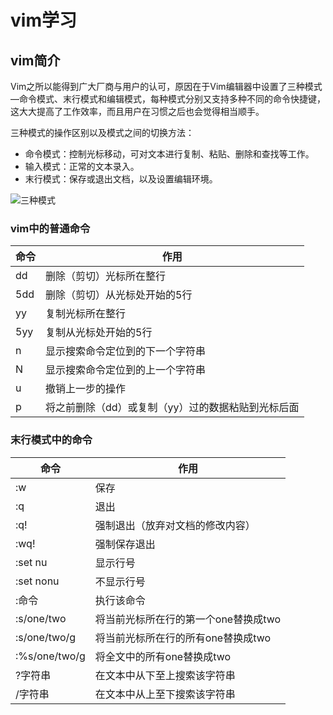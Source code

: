 # vim学习

## vim简介

Vim之所以能得到广大厂商与用户的认可，原因在于Vim编辑器中设置了三种模式—命令模式、末行模式和编辑模式，每种模式分别又支持多种不同的命令快捷键，这大大提高了工作效率，而且用户在习惯之后也会觉得相当顺手。  

三种模式的操作区别以及模式之间的切换方法：  

* 命令模式：控制光标移动，可对文本进行复制、粘贴、删除和查找等工作。  
* 输入模式：正常的文本录入。  
* 末行模式：保存或退出文档，以及设置编辑环境。  

![三种模式](https://s1.ax1x.com/2018/12/07/F1zlCj.jpg)  

### vim中的普通命令

| 命令  | 作用                          |
|-----|-----------------------------|
| dd  | 删除（剪切）光标所在整行                |
| 5dd | 删除（剪切）从光标处开始的5行             |
| yy  | 复制光标所在整行                    |
| 5yy | 复制从光标处开始的5行                 |
| n   | 显示搜索命令定位到的下一个字符串            |
| N   | 显示搜索命令定位到的上一个字符串            |
| u   | 撤销上一步的操作                    |
| p   | 将之前删除（dd）或复制（yy）过的数据粘贴到光标后面 |

### 末行模式中的命令

| 命令            | 作用                    |
|---------------|-----------------------|
| :w            | 保存                    |
| :q            | 退出                    |
| :q!           | 强制退出（放弃对文档的修改内容）      |
| :wq!          | 强制保存退出                |
| :set nu       | 显示行号                  |
| :set nonu     | 不显示行号                 |
| :命令           | 执行该命令                 |
| :s/one/two    | 将当前光标所在行的第一个one替换成two |
| :s/one/two/g  | 将当前光标所在行的所有one替换成two  |
| :%s/one/two/g | 将全文中的所有one替换成two      |
| ?字符串          | 在文本中从下至上搜索该字符串        |
| /字符串          | 在文本中从上至下搜索该字符串        |


